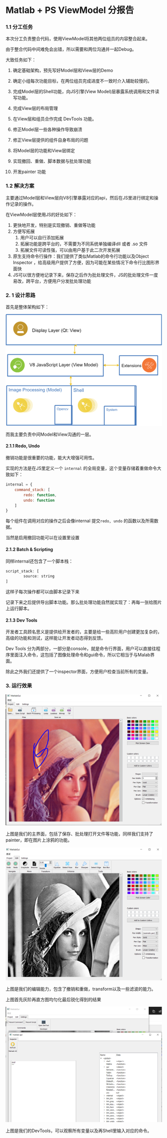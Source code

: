 # Matlab + PS ViewModel 分报告

### 1.1 分工任务

本次分工负责整合代码，使用ViewModel将其他两位组员的内容整合起来。

由于整合代码中间难免会出错，所以需要和两位沟通并一起Debug。

大致任务如下：

1. 确定基础架构，预先写好Model层和View层的Demo

2. 确定小组每次功能目标，在两位组员完成进度不一致时介入辅助较慢的。
3. 完成Model层的Shell功能，向JS引擎(View Model)层暴露系统调用和文件读写功能。
4. 完成View层的布局管理
5. 在View层和组员合作完成 DevTools 功能。
6. 修正Model层一些各种操作导致崩溃
7. 修正View层提供的组件自身布局的问题
8. 将Model层的功能和View层绑定
9. 实现撤回、重做、脚本数据与批处理功能
10. 开发painter 功能



### 1.2 解决方案

主要通过Model层和View层向V8引擎暴露对应的api，然后在JS里进行绑定和操作记录的操作。

在ViewModel层使用JS的好处如下：

1. 更快地开发，特别是实现撤销、重做等功能
2. 方便写拓展
   1. 用户可以自行添加拓展
   2. 拓展功能是跨平台的，不需要为不同系统单独编译dll 或者 .so 文件
   3. 拓展文件可读性强，可以由用户基于此二次开发拓展
3. 原生支持命令行操作：我们提供了类似Matlab的命令行功能以及Object Inspector ，给高级用户提供了方便，因为可能在某些情况下命令行比图形界面快
4. JS可以很方便地记录下来，保存之后作为批处理文件，JS的批处理文件一度易改，跨平台，方便用户分发批处理功能





### 2. 1 设计思路

首先是整体架构如下：

![](img/leon/sys_layer.png)



而我主要负责中间Model和View沟通的一层。

#### 2.1.1 Redo, Undo

撤销功能是很重要的功能，能大大增强可用性。

实现的方法是在JS里定义一个 `internal` 的全局变量，这个变量存储着重做命令大致如下：

```javascript
internal = {
    command_stack: [
        redo: function,
        undo: function
    ]
}
```



每个组件在调用对应的操作之后会像internal 提交`redo, undo` 的函数以及所需数据。

当然是启用撤回功能可以在设置里设置





#### 2.1.2 Batch & Scripting

同样internal还包含了一个脚本栈：

```javascript
script_stack: [
        source: string
]
```

这样子每次操作都可以由脚本记录下来

记录下来之后提供导出脚本功能。那么批处理功能自然就实现了：再每一张给图片上运行脚本。



#### 2.1.3 Dev Tools

开发者工具顾名思义是提供给开发者的，主要是给一些高阶用户创建更加复杂的，高级的功能和测试，这样能让开发者动态得到反馈。

Dev Tools 分为两部分，一部分是console，就是命令行界面，用户可以直接往程序里面注入命令，这包括了图像处理命令和gui命令，所以它相当于与Malab界面。

除此之外我们还提供了一个inspector界面，方便用户检查当前所有的变量。



### 3. 运行效果

![](img/leon/main-page.png)

上图是我们的主界面，包括了保存、批处理打开文件等功能，同样我们支持了painter，即在图片上涂鸦的功能。





![](img/leon/edit.png)



上图是我们的编辑能力，包含了撤销和重做，transform以及一些滤波的能力。

上图首先灰阶再直方图均匀化最后锐化得到的结果



![](img/leon/inspector.png)



上图是我们的DevTools，可以观察所有变量以及再Shell里输入对应的命令。






